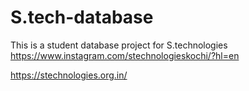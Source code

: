 # S.tech-database
This is a student database project for S.technologies
https://www.instagram.com/stechnologieskochi/?hl=en

https://stechnologies.org.in/
